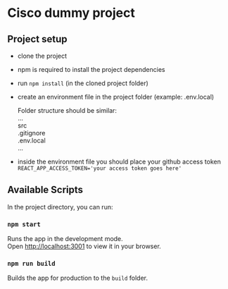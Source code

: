 # Cisco dummy project

## Project setup

- clone the project
- npm is required to install the project dependencies
- run `npm install` (in the cloned project folder)
- create an environment file in the project folder (example: .env.local)

  Folder structure should be similar:\
   ...\
   src\
   .gitignore\
   .env.local\
   ...

- inside the environment file you should place your github access token `REACT_APP_ACCESS_TOKEN='your access token goes here'`

## Available Scripts

In the project directory, you can run:

### `npm start`

Runs the app in the development mode.\
Open [http://localhost:3001](http://localhost:3001) to view it in your browser.

### `npm run build`

Builds the app for production to the `build` folder.
